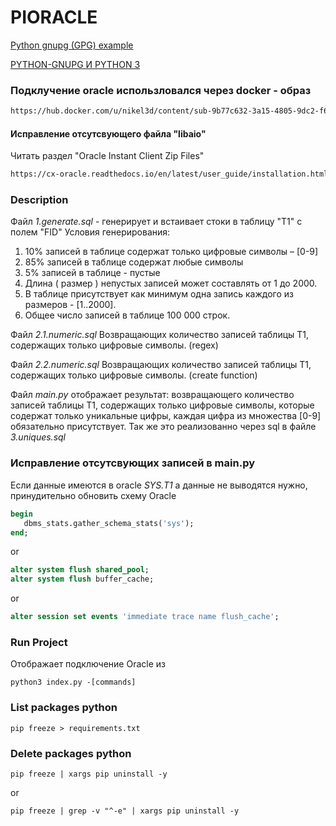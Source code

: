 # PIORACLE

[Python gnupg (GPG) example](https://www.saltycrane.com/blog/2011/10/python-gnupg-gpg-example/)

[PYTHON-GNUPG И PYTHON 3](https://www.8host.com/blog/proverka-koda-i-shifrovanie-dannyx-s-pomoshhyu-python-gnupg-i-python-3/)

### Подклучение oracle использловался через docker - образ
```markdown
https://hub.docker.com/u/nikel3d/content/sub-9b77c632-3a15-4805-9dc2-f62bb8fcb195
```

#### Исправление отсутсвующего файла "libaio"
Читать раздел "Oracle Instant Client Zip Files"
```markdown
https://cx-oracle.readthedocs.io/en/latest/user_guide/installation.html
```

### Description
Файл *1.generate.sql* - генерирует и встаивает стоки в таблицу "T1" с полем "FID"
Условия генерирования:
1. 10% записей в таблице содержат только цифровые символы – [0-9]
2. 85% записей в таблице содержат любые символы
3. 5% записей в таблице - пустые
4. Длина ( размер ) непустых записей может составлять от 1 до 2000.
5. В таблице присутствует как минимум одна запись каждого из размеров  - [1..2000].
6. Общее число записей в таблице 100 000 строк.

Файл *2.1.numeric.sql*
Возвращающих количество записей таблицы T1, содержащих только цифровые символы. (regex)

Файл *2.2.numeric.sql*
Возвращающих количество записей таблицы T1, содержащих только цифровые символы. (create function)

Файл *main.py* отображает результат: возвращающего количество записей таблицы T1, содержащих только цифровые символы,
 которые содержат только уникальные цифры, каждая цифра из множества [0-9] обязательно присутствует. 
 Так же это реализованно через sql в файле *3.uniques.sql*

### Исправление отсутсвующих записей в main.py
Если данные имеются в oracle *SYS.T1* а данные не выводятся нужно, принудительно обновить схему Oracle
```sql
begin
   dbms_stats.gather_schema_stats('sys');
end;
```

or

```sql
alter system flush shared_pool;
alter system flush buffer_cache;
```

or

```sql
alter session set events 'immediate trace name flush_cache';
```

### Run Project
Отображает подключение Oracle из 
```shell script
python3 index.py -[commands]
```

### List packages python
```shell script
pip freeze > requirements.txt
```

### Delete packages python
```shell script
pip freeze | xargs pip uninstall -y
```
or
```shell script
pip freeze | grep -v "^-e" | xargs pip uninstall -y
```
